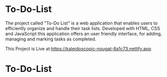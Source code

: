 # To-Do-List
The project called "To-Do List" is a web application that enables users to efficiently organize and handle their task lists. Developed with HTML, CSS and JavaScript this application offers an user friendly interface, for adding, managing and marking tasks as completed.

This Project is Live at:https://kaleidoscopic-nougat-8a1c73.netlify.app
# To-Do-List
